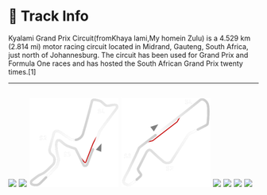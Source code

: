 # 🏁 Track Info

Kyalami Grand Prix Circuit(fromKhaya lami,My homein Zulu) is a 4.529 km (2.814 mi) motor racing circuit located in Midrand, Gauteng, South Africa, just north of Johannesburg. The circuit has been used for Grand Prix and Formula One races and has hosted the South African Grand Prix twenty times.[1]

---
![](image_1.jpg)
![](image_2.jpg)
![](image_3.jpg)
![](image_4.jpg)
![](image_5.jpg)
![](image_6.jpg)
![](image_7.jpg)
![](image_8.jpg)
---


